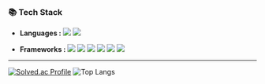 <!-- ### HELLO 👋
- 🎓 Hongik University
- 💻 Computer Engineering
- 🌱 Now I'm interested in Artificial Intelligence
- ⏳  Want to be a full stack developer
 -->
 
<!-- [![kybeen's GitHub stats](https://github-readme-stats.vercel.app/api?username=kybeen)](https://github.com/kybeen/github-readme-stats) -->




### 📚 Tech Stack
- **Languages :**
<img src="https://img.shields.io/badge/Python-3776AB?style=flat&logo=Python&logoColor=white"/> <img src="https://img.shields.io/badge/JavaScript-F7DF1E?style=flat&logo=JavaScript&logoColor=white"/>

- **Frameworks :**
<img src="https://img.shields.io/badge/React-61DAFB?style=flat&logo=React&logoColor=white"/> <img src="https://img.shields.io/badge/React%20Native-61DAFB?style=flat&logo=React&logoColor=white"/> <img src="https://img.shields.io/badge/Django-092E20?style=flat&logo=Django&logoColor=white"/> <img src="https://img.shields.io/badge/scikit%20learn-F7931E?style=flat&logo=scikit-learn&logoColor=white"/> <img src="https://img.shields.io/badge/TensorFlow-FF6F00?style=flat&logo=TensorFlow&logoColor=white"/> <img src="https://img.shields.io/badge/Keras-D00000?style=flat&logo=Keras&logoColor=white"/>


---

[![Solved.ac Profile](http://mazassumnida.wtf/api/generate_badge?boj=rei1998)](https://solved.ac/rei1998)
![Top Langs](https://github-readme-stats.vercel.app/api/top-langs/?username=kybeen&layout=compact&theme=tokyonight)
